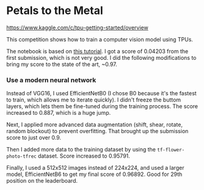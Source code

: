 # Petals to the Metal

https://www.kaggle.com/c/tpu-getting-started/overview

This competition shows how to train a computer vision model using TPUs.

The notebook is based on [this tutorial](https://www.kaggle.com/ryanholbrook/create-your-first-submission).
I got a score of 0.04203 from the first submission, which is not very good.
I did the following modifications to bring my score to the state of the art, ~0.97.

### Use a modern neural network

Instead of VGG16, I used EfficientNetB0 (I chose B0 because it's the fastest to train,
which allows me to iterate quickly). I didn't freeze the buttom layers, which lets them
be fine-tuned during the training process. The score increased to 0.887, which is a huge
jump.

Next, I applied more advanced data augmentation (shift, shear, rotate, random blockout) to
prevent overfitting. That brought up the submission score to just over 0.9.

Then I added more data to the training dataset by using the `tf-flower-photo-tfrec` dataset.
Score increased to 0.95791.

Finally, I used a 512x512 images instead of 224x224, and used a larger model, EfficientNetB6
to get my final score of 0.96892. Good for 29th position on the leaderboard.